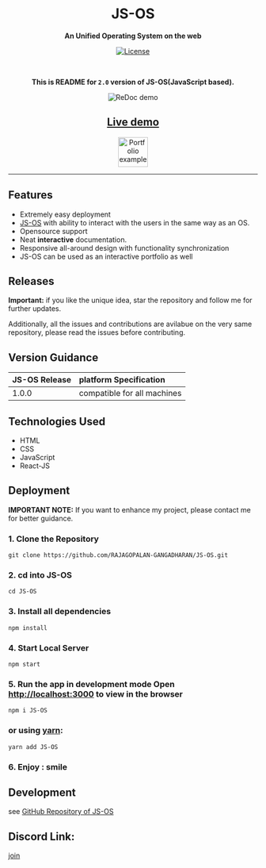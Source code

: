 <div align="center">
  
# **JS-OS**

  **An Unified Operating System on the web**

 [![License](https://img.shields.io/npm/l/redoc.svg)](https://github.com/Redocly/redoc/blob/master/LICENSE)


<br>




**This is README for `2.0` version of JS-OS(JavaScript based).**


![ReDoc demo](video.gif) 

## [Live demo](http://rajagopalan-gangadharan.github.io/JS-OS/index.html)

[<img alt="Portfolio example" src="http://i.imgur.com/c4sUF7M.png" height="60px">](https://rajagopalan-gangadharan.github.io/Portfolio/) </div>

* * *

## Features
- Extremely easy deployment
- [JS-OS](https://github.com/RAJAGOPALAN-GANGADHARAN/JS-OS/blob/rebased/README.md) with ability to interact with the users in the same way as an OS.
- Opensource support
- Neat **interactive** documentation. 
- Responsive all-around design with functionality synchronization
- JS-OS can be used as an interactive portfolio as well


## Releases
**Important:** if you like the unique idea, star the repository and follow me for further updates.

Additionally, all the issues and contributions are avilabue on the very same repository, please read the issues before contributing.

## Version Guidance
| JS-OS Release | platform Specification |
|:--------------|:----------------------|
| 1.0.0 | compatible for all machines    |

## Technologies Used

-   HTML
-   CSS
-   JavaScript
-   React-JS

## Deployment


**IMPORTANT NOTE:** If you want to enhance my project, please contact me for better guidance.

### 1.  Clone the Repository
    git clone https://github.com/RAJAGOPALAN-GANGADHARAN/JS-OS.git

### 2.  cd into JS-OS
    cd JS-OS
  
### 3.  Install all dependencies  
    npm install
    
### 4.  Start Local Server  
    npm start
    
### 5.  Run the app in development mode Open  [http://localhost:3000](http://localhost:3000/)  to view in the browser
    npm i JS-OS

### or using [yarn](https://yarnpkg.com):
    yarn add JS-OS

### 6.  Enjoy : smile

## Development
see [GitHub Repository of JS-OS](https://github.com/RAJAGOPALAN-GANGADHARAN/JS-OS)

## Discord Link:
[join](https://discord.gg/DGdSYDY)
